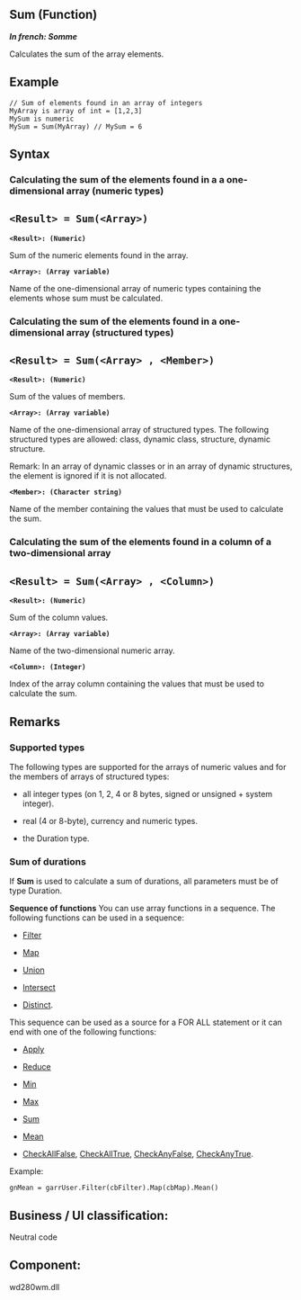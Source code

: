 
## Sum (Function)

***In french: Somme***



<a name="XUse"></a>
<a name="Use"></a>
<a name="description"></a>
Calculates the sum of the array elements. 


<a name="Example1"></a>
<a name="sample_code"></a>

## Example


```wl
// Sum of elements found in an array of integers
MyArray is array of int = [1,2,3]
MySum is numeric
MySum = Sum(MyArray) // MySum = 6
```

<a name="XSYNTAX"></a>

## Syntax
<a name="SYNTAX1"></a>

### Calculating the sum of the elements found in a a one-dimensional array (numeric types)

`<Result> = Sum(<Array>)`
---

**`<Result>: (Numeric)`**

Sum of the numeric elements found in the array. 

**`<Array>: (Array variable)`**

Name of the one-dimensional array of numeric types containing the elements whose sum must be calculated. 


<a name="SYNTAX2"></a>

### Calculating the sum of the elements found in a one-dimensional array (structured types)

`<Result> = Sum(<Array> , <Member>)`
---

**`<Result>: (Numeric)`**

Sum of the values of members. 

**`<Array>: (Array variable)`**

Name of the one-dimensional array of structured types. The following structured types are allowed: class, dynamic class, structure, dynamic structure.

Remark: In an array of dynamic classes or in an array of dynamic structures, the element is ignored if it is not allocated. 

**`<Member>: (Character string)`**

Name of the member containing the values that must be used to calculate the sum. 


<a name="SYNTAX3"></a>

### Calculating the sum of the elements found in a column of a two-dimensional array

`<Result> = Sum(<Array> , <Column>)`
---

**`<Result>: (Numeric)`**

Sum of the column values. 

**`<Array>: (Array variable)`**

Name of the two-dimensional numeric array. 

**`<Column>: (Integer)`**

Index of the array column containing the values that must be used to calculate the sum. 



<a name="NOTE0"></a>
<a name="NOTE0_1"></a>

## Remarks


### Supported types
<a name="supported_types_ELTPARAGRAPHE000120"></a>

The following types are supported for the arrays of numeric values and for the members of arrays of structured types: 

- all integer types (on 1, 2, 4 or 8 bytes, signed or unsigned + system integer).

- real (4 or 8-byte), currency and numeric types.

- the Duration type.





### Sum of durations
<a name="sum_durations_ELTPARAGRAPHE000131"></a>

If **Sum** is used to calculate a sum of durations, all parameters must be of type Duration.



**Sequence of functions**
You can use array functions in a sequence. 
The following functions can be used in a sequence: 

- [Filter](../WDLang1/1000024845.md)

- [Map](../WDLang1/1000024734.md)

- [Union](../WDLang1/1000025408.md)

- [Intersect](../WDLang1/1000025407.md)

- [Distinct](../WDLang1/1000025406.md). 


This sequence can be used as a source for a FOR ALL statement or it can end with one of the following functions: 

- [Apply](../WDLang1/1000024856.md)

- [Reduce](../WDLang1/1000024744.md)

- [Min](../WDLang1/3050004.md)

- [Max](../WDLang1/3050005.md)

- [Sum](../WDLang1/1000019892.md)

- [Mean](../WDLang1/1000019891.md)

- [CheckAllFalse](../WDLang1/1000024858.md), [CheckAllTrue](../WDLang1/1000024857.md), [CheckAnyFalse](../WDLang1/1000024860.md), [CheckAnyTrue](../WDLang1/1000024859.md). 




Example: 

```wl
gnMean = garrUser.Filter(cbFilter).Map(cbMap).Mean()
```


<a name="XComponent"></a>

## Business / UI classification:
Neutral code
## Component:
wd280wm.dll
